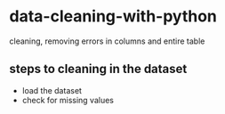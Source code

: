 # data-cleaning-with-python
cleaning, removing errors in columns and entire table
## steps to cleaning in the dataset
* load the dataset
* check for missing values
